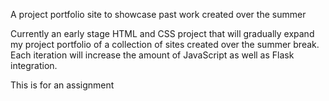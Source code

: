 A project portfolio site to showcase past work created over the summer

Currently an early stage HTML and CSS project that will gradually expand my project portfolio of a collection of sites created over the summer break. Each iteration will increase the amount of JavaScript as well as Flask integration.

This is for an assignment
